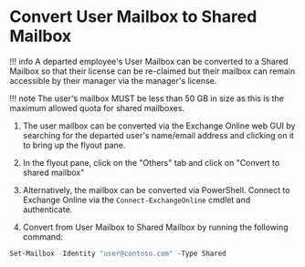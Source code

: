 # Convert User Mailbox to Shared Mailbox


!!! info
    A departed employee's User Mailbox can be converted to a Shared Mailbox so that their license can be re-claimed but their mailbox can remain accessible by their manager via the manager's license.

!!! note
    The user's mailbox MUST be less than 50 GB in size as this is the maximum allowed quota for shared mailboxes.

1.  The user mailbox can be converted via the Exchange Online web GUI by searching for the departed user's name/email address and clicking on it to bring up the flyout pane.
2.  In the flyout pane, click on the "Others" tab and click on "Convert to shared mailbox"

1.  Alternatively, the mailbox can be converted via PowerShell. Connect to Exchange Online via the `Connect-ExchangeOnline` cmdlet and authenticate.
2.  Convert from User Mailbox to Shared Mailbox by running the following command:

```powershell
Set-Mailbox -Identity "user@contoso.com" -Type Shared
```
